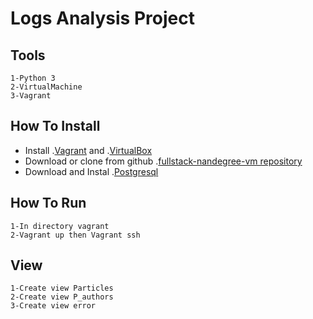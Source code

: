 # Logs Analysis Project

## Tools 
```
1-Python 3
2-VirtualMachine
3-Vagrant 
```
## How To Install

* Install .[Vagrant](https://www.vagrantup.com/) and .[VirtualBox](https://www.virtualbox.org/)
* Download or clone from github .[fullstack-nandegree-vm repository](https://github.com/udacity/fullstack-nanodegree-vm)
* Download and Instal .[Postgresql](https://www.postgresql.org/download/)

## How To Run 
```
1-In directory vagrant 
2-Vagrant up then Vagrant ssh
```

## View 
```
1-Create view Particles
2-Create view P_authors
3-Create view error
```
